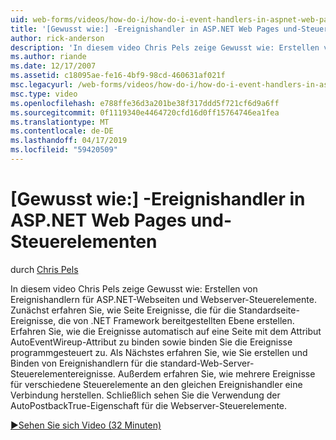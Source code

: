 ```yaml
---
uid: web-forms/videos/how-do-i/how-do-i-event-handlers-in-aspnet-web-pages-and-controls
title: '[Gewusst wie:] -Ereignishandler in ASP.NET Web Pages und-Steuerelementen | Microsoft-Dokumentation'
author: rick-anderson
description: 'In diesem video Chris Pels zeige Gewusst wie: Erstellen von Ereignishandlern für ASP.NET-Webseiten und Webserver-Steuerelemente. Zuerst erfahren Sie, wie Sie die Seite Ereignisse auf Serverebene f erstellen...'
ms.author: riande
ms.date: 12/17/2007
ms.assetid: c18095ae-fe16-4bf9-98cd-460631af021f
msc.legacyurl: /web-forms/videos/how-do-i/how-do-i-event-handlers-in-aspnet-web-pages-and-controls
msc.type: video
ms.openlocfilehash: e788ffe36d3a201be38f317ddd5f721cf6d9a6ff
ms.sourcegitcommit: 0f1119340e4464720cfd16d0ff15764746ea1fea
ms.translationtype: MT
ms.contentlocale: de-DE
ms.lasthandoff: 04/17/2019
ms.locfileid: "59420509"
---
```

# <a name="how-do-i-event-handlers-in-aspnet-web-pages-and-controls"></a>[Gewusst wie:] -Ereignishandler in ASP.NET Web Pages und-Steuerelementen

durch [Chris Pels](https://twitter.com/chrispels)

In diesem video Chris Pels zeige Gewusst wie: Erstellen von Ereignishandlern für ASP.NET-Webseiten und Webserver-Steuerelemente. Zunächst erfahren Sie, wie Seite Ereignisse, die für die Standardseite-Ereignisse, die von .NET Framework bereitgestellten Ebene erstellen. Erfahren Sie, wie die Ereignisse automatisch auf eine Seite mit dem Attribut AutoEventWireup-Attribut zu binden sowie binden Sie die Ereignisse programmgesteuert zu. Als Nächstes erfahren Sie, wie Sie erstellen und Binden von Ereignishandlern für die standard-Web-Server-Steuerelementereignisse. Außerdem erfahren Sie, wie mehrere Ereignisse für verschiedene Steuerelemente an den gleichen Ereignishandler eine Verbindung herstellen. Schließlich sehen Sie die Verwendung der AutoPostbackTrue-Eigenschaft für die Webserver-Steuerelemente.

[&#9654;Sehen Sie sich Video (32 Minuten)](https://channel9.msdn.com/Blogs/ASP-NET-Site-Videos/how-do-i-event-handlers-in-aspnet-web-pages-and-controls)
